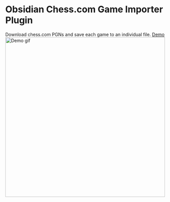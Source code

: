 # Obsidian Chess.com Game Importer Plugin

Download chess.com PGNs and save each game to an individual file.
[Demo](./resources/Obsidian%20chess%20plugin.mp4)
<img src="https://i.giphy.com/media/v1.Y2lkPTc5MGI3NjExajdlMHZxeGh0angyYXE5aWp3ZTFmNjZhN29yd2pkN2l6eGJnN25wcCZlcD12MV9pbnRlcm5hbF9naWZfYnlfaWQmY3Q9Zw/HTXkuchzx4ryuDxbFR/giphy-downsized-large.gif" alt="Demo gif" title="Demo gif" width="500" />